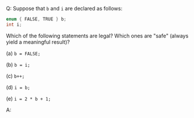 Q: Suppose that `b` and `i` are declared as follows:

```c
enum { FALSE, TRUE } b;
int i;
```

Which of the following statements are legal? Which ones are "safe" (always yield
a meaningful result)?

(a) `b = FALSE;`

(b) `b = i;`

(c) `b++;`

(d) `i = b;`

(e) `i = 2 * b + 1;`

A:
